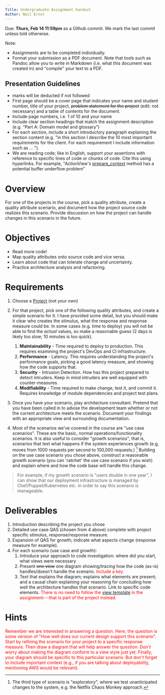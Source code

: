 ```yaml
---
Title: Undergraduate Assignment handout
Author: Neil Ernst
---
```

Due: **Thurs, Feb 14 11:59pm** as a Github commit. We mark the last commit unless told otherwise.

Note:

* Assignments are to be completed individually.
* Format your submission as a PDF document. Note that tools such as Pandoc allow you to write in Markdown (i.e. what this document was created in) and "compile" your text to a PDF.

## Presentation Guidelines

* marks will be deducted if not followed
* First page should be a cover page that indicates your name and student number, title of your project, <strike>problem statement for the project</strike> (edit: not necessary) and a table of contents for the document.
* Include page numbers, i.e. 1 of 10 and your name 
* Include clear section headings that match the assignment description (e.g. “Part A: Domain model and glossary”)
* For each section, include a short introductory paragraph explaining the section content (e.g. "in this section I describe the 10 most important requirements for the client. For each requirement I include information such as ... ").
* We are reading code; like in English, support your assertions with reference to specific lines of code or chunks of code. Cite this using hyperlinks. For example, "ActionView's [prepare_context](https://github.com/rails/rails/blob/7ca3ab415d409ba39b07ff5a96da06d68098069b/actionview/lib/action_view/context.rb#L22) method has a potential buffer underflow problem"

# Overview
For one of the projects in the course, pick a quality attribute, create a quality attribute scenario, and document how the project source code realizes this scenario. Provide discussion on how the project can handle changes in this scenario in the future.

# Objectives
* Read more code!
* Map quality attributes onto source code and vice versa.
* Learn about code that can tolerate change and uncertainty.
* Practice architecture analysis and refactoring.

# Requirements
1. Choose a [Project](https://github.com/SENG480-18/course/wiki/Project-Group-Mapping) (not your own)
2. For that project, pick one of the following quality attributes, and create a simple scenario for it. I have provided some detail, but you should make it clear who creates the stimulus, what the response and response measure could be. In some cases (e.g. time to deploy) you will not be able to find the *actual* values, so make a reasonable guess (2 days is likely too slow; 10 minutes is too quick).
	  1. **Maintainability** - Time required to deploy to production. This requires examining the project's DevOps and CI infrastructure.
	  2. **Performance** - Latency. This requires understanding the project's performance goals, picking a good latency measure, and showing how the code supports that.
	  3. **Security** - Intrusion Detection. How has this project prepared to detect intruders. Keep in mind intruders are well equipped with counter-measures.
	  4. **Modifiability** - Time required to make change, test it, and commit it. Requires knowledge of module dependencies and project test plans.
	
3. Once you have your scenario, play architecture consultant. Pretend that you have been called in to advise the development team whether or not the current architecture meets the scenario. Document your findings with an appropriate view and surrounding documentation.
4. Most of the scenarios we've covered in the course are "use case scenarios". These are the basic, normal operations/functionality scenarios. It is also useful to consider "growth scenarios", that is, scenarios that test what happens if the system experiences growth (e.g, moves from 1000 requests per second to 100,000 requests.) [^other] Building on the use case scenario you chose above, construct a reasonable growth scenario (you can 'ratchet' the use case scenario if you wish) and explain where and how the code base will handle this change.

> For example, if my growth scenario is "users double in one year", I can show that our deployment infrastructure is managed by Chef/Puppet/Kubernetes etc. in order to say this scenario is manageable.

# Deliverables
1. Introduction describing the project you chose
2. Detailed use case QAS (chosen from 4 above) complete with project specific stimulus, response/response measure.
3. Expansion of QAS for growth; indicate what aspects change (response measure for example).
4. For each scenario (use case and growth):
	1. Introduce your approach to code investigation: where did you start, what views were necessary
	2. Present <s>one view</s> one diagram showing/tracing how the code (as-is) handles/doesn't handle the scenario. <font color="red">Include a key.</font>
	3. Text that explains the diagram; explains what elements are present; and a causal chain explaining your reasoning for concluding how well the architecture handles that scenario. Link to specific code elements. <font color="red">There is no need to follow the [view template](https://github.com/SENG480-18/course/blob/master/lectures/6-cc.md#representing-views) in the assignment---that is part of the project instead.</font>

# Hints
<font color="red">Remember we are interested in answering a question. Here, the question is some version of "How well does our current design support this scenario". Start by refining the scenario for your project to a specific response measure. Then draw a diagram that will help answer the question. Don't worry about making the diagram conform to a view style just yet. Finally, your diagram should be specific to this particular scenario. But don't forget to include important context (e.g., if you are talking about deployability, mentioning AWS would be relevant).</font>

[^other]: The third type of scenario is "exploratory", where we test unanticipated changes to the system, e.g. the Netflix Chaos Monkey approach.
